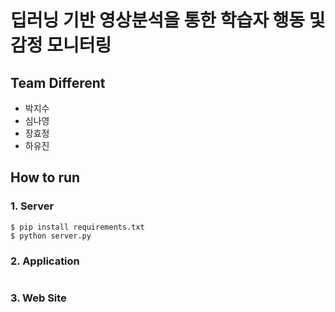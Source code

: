 # 딥러닝 기반 영상분석을 통한 학습자 행동 및 감정 모니터링

## Team Different
- 박지수
- 심나영
- 장효정
- 하유진

## How to run
### 1. Server
```
$ pip install requirements.txt
$ python server.py
```

### 2. Application
```

```

### 3. Web Site
```

```
